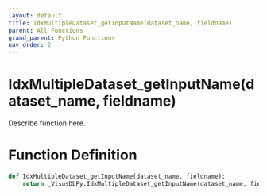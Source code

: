 ```yaml
---
layout: default
title: IdxMultipleDataset_getInputName(dataset_name, fieldname)
parent: All Functions
grand_parent: Python Functions
nav_order: 2
---
```


# IdxMultipleDataset_getInputName(dataset_name, fieldname)

Describe function here.

# Function Definition

```python
def IdxMultipleDataset_getInputName(dataset_name, fieldname):
    return _VisusDbPy.IdxMultipleDataset_getInputName(dataset_name, fieldname)
```